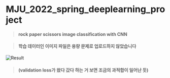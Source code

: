 # MJU_2022_spring_deeplearning_project


> #### rock paper scissors image classification with CNN

> #### 학습 데이터인 이미지 파일은 용량 문제로 업로드하지 않았습니다

![Result](https://user-images.githubusercontent.com/95601414/186600736-c64b8138-8b87-4d29-a074-f834a5fcf464.png)

> #### (validation loss가 왔다 갔다 하는 거 보면 조금의 과적합이 일어난 듯)
